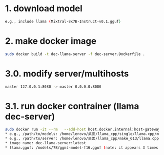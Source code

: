 # 1. download model
```bash
e.g., include llama (Mixtral-8x7B-Instruct-v0.1.gguf)
```
# 2. make docker image
```bash
sudo docker build -t dec-llama-server -f dec-server.Dockerfile .
```
# 3.0. modify server/multihosts
```bash
master 127.0.0.1:8080 -> master 0.0.0.0:8080
```
# 3.1. run docker contrainer (llama dec-server)
```bash
sudo docker run -it --rm   --add-host host.docker.internal:host-gateway -v /path/to/models:/models -v /path/to/server:/server -p 8080:8080  dec-llama-server:latest "./server -m  /models/7B/ggml-model-f16.gguf -c 2048 --host 127.0.0.1 --port 8081 --hostfile /server/multihosts & ./server -m /models/7B/ggml-model-f16.gguf -c 2048 --host 127.0.0.1 --port 8082 --hostfile /server/multihosts & ./server -m  /models/7B/ggml-model-f16.gguf -c 2048 --host 0.0.0.0 --port 8080 --hostfile /server/multihosts"
* e.g., /path/to/models: /home/lenovo/桌面/llama_cpp/single/llama.cpp/models
* e.g., /path/to/server: /home/lenovo/桌面/llama_cpp/make_613/llama.cpp/examples/server 
* image_name: dec-llama-server:latest  
* llama.gguf: /models/7B/ggml-model-f16.gguf (note: it appears 3 times in the voriable)
```
